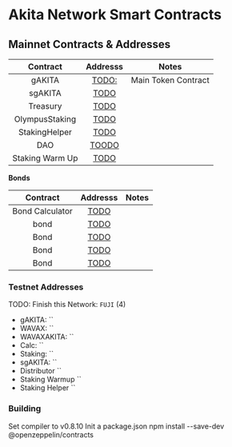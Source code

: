 # Akita Network Smart Contracts

## Mainnet Contracts & Addresses

|    Contract     |                    Addresss                    | Notes               |
| :-------------: | :--------------------------------------------: | ------------------- |
|     gAKITA      | [TODO:](https://etherscan.io/address/TODOFILL) | Main Token Contract |
|     sgAKITA     | [TODO](https://etherscan.io/address/TODOFILL)  |
|    Treasury     | [TODO](https://etherscan.io/address/TODOFILL)  |
| OlympusStaking  |   [TODO](https://etherscan.io/address/TODO)    |
|  StakingHelper  |   [TODO](https://etherscan.io/address/TODO)    |
|       DAO       |   [TOODO](https://etherscan.io/address/TODO)   |
| Staking Warm Up |   [TODO](https://etherscan.io/address/TODO)    |

**Bonds**

|    Contract     |                 Addresss                  | Notes |
| :-------------: | :---------------------------------------: | ----- |
| Bond Calculator | [TODO](https://etherscan.io/address/TODO) |
|      bond       | [TODO](https://etherscan.io/address/TODO) |
|      Bond       | [TODO](https://etherscan.io/address/TODO) |
|      Bond       | [TODO](https://etherscan.io/address/TODO) |
|      Bond       | [TODO](https://etherscan.io/address/TODO) |

### Testnet Addresses

TODO: Finish this
Network: `FUJI` (4)

- gAKITA: ``
- WAVAX: ``
- WAVAXAKITA: ``
- Calc: ``
- Staking: ``
- sgAKITA: ``
- Distributor ``
- Staking Warmup ``
- Staking Helper ``

### Building

Set compiler to v0.8.10
Init a package.json
npm install --save-dev @openzeppelin/contracts
